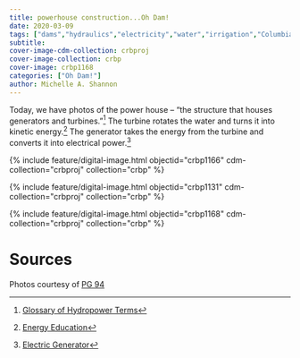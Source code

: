 ```yaml
---
title: powerhouse construction...Oh Dam!
date: 2020-03-09
tags: ["dams","hydraulics","electricity","water","irrigation","Columbia River","Columbia River Basin"]
subtitle: 
cover-image-cdm-collection: crbproj
cover-image-collection: crbp
cover-image: crbp1168
categories: ["Oh Dam!"]
author: Michelle A. Shannon
---
```


Today, we have photos of the power house – “the structure that houses
generators and turbines.”[^1] The turbine rotates the water and turns it into kinetic energy.[^2] The generator takes the energy from the turbine and converts it into electrical power.[^3]

{% include feature/digital-image.html objectid="crbp1166" cdm-collection="crbproj" collection="crbp" %}

{% include feature/digital-image.html objectid="crbp1131" cdm-collection="crbproj" collection="crbp" %}

{% include feature/digital-image.html objectid="crbp1168" cdm-collection="crbproj" collection="crbp" %}


# Sources

Photos courtesy of [PG 94](https://archiveswest.orbiscascade.org/ark:/80444/xv165618/op=fstyle.aspx?t=k&amp;q=)

[^1]: [Glossary of Hydropower Terms](https://www.energy.gov/eere/water/glossary-hydropower-terms)

[^2]: [Energy Education](https://energyeducation.ca/encyclopedia/Turbine#:~:text=A%20turbine%20is%20a%20device,as%20a%20type%20of%20engine.)

[^3]: [Electric Generator](https://en.wikipedia.org/wiki/Electric_generator#:~:text=In%20electricity%20generation%2C%20a%20generator,turbines%20and%20even%20hand%20cranks.)

